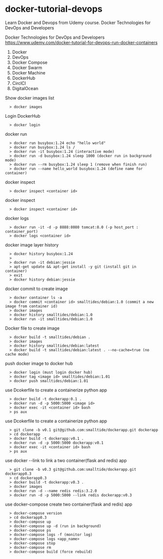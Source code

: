 # docker-tutorial-devops
Learn Docker and Devops from Udemy course. Docker Technologies for DevOps and Developers

Docker Technologies for DevOps and Developers  
https://www.udemy.com/docker-tutorial-for-devops-run-docker-containers

1. Docker
2. DevOps
3. Docker Compose
4. Docker Swarm
5. Docker Machine
6. DockerHub
7. CirclCI
8. DigitalOcean

Show docker images list
```
  > docker images
```
Login DockerHub
```
  > docker login
```
docker run
```
  > docker run busybox:1.24 echo "hello world"
  > docker run busybox:1.24 ls /
  > docker run -it busybox:1.24 (interactive mode)
  > docker run -d busybox:1.24 sleep 1000 (docker run in background mode)
  > docker run --rm busybox:1.24 sleep 1 (remove when finish run)
  > docker run --name hello_world busybox:1.24 (define name for container)
```
docker inspect
```
  > docker inspect <container id>
```
docker inspect
```
  > docker inspect <container id>
```
docker logs
```
  > docker run -it -d -p 8888:8080 tomcat:8.0 (-p host_port : container_port)
  > docker logs <container id>
```
docker image layer history
```
  > docker history busybox:1.24
  >
  > docker run -it debian:jessie
  > apt-get update && apt-get install -y git (install git in container)
  > exit
  > docker history debian:jessie
```
docker commit to create image
```
  > docker container ls -a
  > docker commit <container id> smalltides/debian:1.0 (commit a new image from container id)
  > docker images
  > docker history smalltides/debian:1.0
  > docker run -it smalltides/debian:1.0
```
Docker file to create image
```
  > docker build -t smalltides/debian .
  > docker images
  > docker history smalltides/debian:latest
  > docker build -t smalltides/debian:latest . --no-cache=true (no cache mode)
```
push docker image to docker hub
```
  > docker login (must login docker hub)
  > docker tag <image id> smalltides/debian:1.01
  > docker push smalltides/debian:1.01
```
use Dcokerfile to create a containerize python app
```
  > docker build -t dockerapp:0.1 .
  > docker run -d -p 5000:5000 <image id>
  > docker exec -it <container id> bash
  > ps aux
```
use Dcokerfile to create a containerize python app
```
  > git clone -b v0.1 git@github.com:smalltide/dockerapp.git dockerapp
  > cd dockerapp
  > docker build -t dockerapp:v0.1 .
  > docker run -d -p 5000:5000 dockerapp:v0.1
  > docker exec -it <container id> bash
  > ps aux
```
use docker --link to link a two container(flask and redis) app
```
  > git clone -b v0.3 git@github.com:smalltide/dockerapp.git dockerapp0.3
  > cd dockerapp0.3
  > docker build -t dockerapp:v0.3 .
  > docker images
  > docker run -d --name redis redis:3.2.0
  > docker run -d -p 5000:5000 --link redis dockerapp:v0.3
```
use docker-compose create two container(flask and redis) app
```
  > docker-compose version 
  > cd dockerapp0.3
  > docker-compose up
  > docker-compose up -d (run in background)
  > docker-compose ps
  > docker-compose logs -f (monitor log)  
  > docker-compose logs <app_name>
  > docker-compose stop
  > docker-compose rm
  > docker-compose build (force rebuild)
```